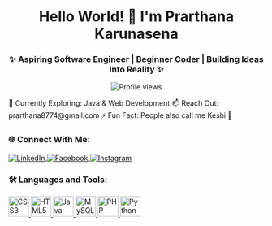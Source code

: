 <h1 align="center">Hello World! 👋 I'm Prarthana Karunasena</h1> <h3 align="center">✨ Aspiring Software Engineer | Beginner Coder | Building Ideas Into Reality ✨</h3> <p align="center"> <img src="https://komarev.com/ghpvc/?username=prarthana725&label=Profile%20Views&color=blueviolet&style=flat" alt="Profile views"> </p>
🌱 Currently Exploring: Java & Web Development
📫 Reach Out: prarthana8774@gmail.com
⚡ Fun Fact: People also call me Keshi 🦄
<h3 align="left">🌐 Connect With Me:</h3> <p align="left"> <a href="https://linkedin.com/in/prarthana karunasena" target="_blank"> <img align="center" src="https://img.icons8.com/color/48/000000/linkedin.png" alt="LinkedIn"> </a> <a href="https://fb.com/prarthana karunasena" target="_blank"> <img align="center" src="https://img.icons8.com/color/48/000000/facebook-new.png" alt="Facebook"> </a> <a href="https://instagram.com/prarthana karunasena" target="_blank"> <img align="center" src="https://img.icons8.com/color/48/000000/instagram-new--v1.png" alt="Instagram"> </a> </p>
<h3 align="left">🛠️ Languages and Tools:</h3> <p align="left"> <a href="https://www.w3schools.com/css/" target="_blank"> <img src="https://img.icons8.com/color/48/000000/css3.png" alt="CSS3" width="40" height="40"> </a> <a href="https://www.w3.org/html/" target="_blank"> <img src="https://img.icons8.com/color/48/000000/html-5--v1.png" alt="HTML5" width="40" height="40"> </a> <a href="https://www.java.com" target="_blank"> <img src="https://img.icons8.com/color/48/000000/java-coffee-cup-logo--v1.png" alt="Java" width="40" height="40"> </a> <a href="https://www.mysql.com/" target="_blank"> <img src="https://img.icons8.com/fluency/48/000000/mysql-logo.png" alt="MySQL" width="40" height="40"> </a> <a href="https://www.php.net" target="_blank"> <img src="https://img.icons8.com/offices/48/000000/php-logo.png" alt="PHP" width="40" height="40"> </a> <a href="https://www.python.org" target="_blank"> <img src="https://img.icons8.com/color/48/000000/python--v1.png" alt="Python" width="40" height="40"> </a> </p>
